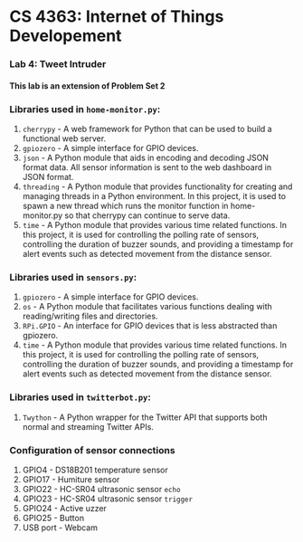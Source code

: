 # CS 4363: Internet of Things Developement
### Lab 4: Tweet Intruder
#### This lab is an extension of Problem Set 2

### Libraries used in `home-monitor.py`:
1. `cherrypy` - A web framework for Python that can be used to build a functional web server.
2. `gpiozero` - A simple interface for GPIO devices.
3. `json` - A Python module that aids in encoding and decoding JSON format data. All sensor information is sent to the web dashboard in JSON format.
4. `threading` - A Python module that provides functionality for creating and managing threads in a Python environment. In this project, it is used to spawn a new thread which runs the monitor function in home-monitor.py so that cherrypy can continue to serve data.
5. `time` - A Python module that provides various time related functions. In this project, it is used for controlling the polling rate of sensors, controlling the duration of buzzer sounds, and providing a timestamp for alert events such as detected movement from the distance sensor.


### Libraries used in `sensors.py`:
1. `gpiozero` - A simple interface for GPIO devices.
2. `os` - A Python module that facilitates various functions dealing with reading/writing files and directories.
3. `RPi.GPIO` - An interface for GPIO devices that is less abstracted than gpiozero.
4. `time` - A Python module that provides various time related functions. In this project, it is used for controlling the polling rate of sensors, controlling the duration of buzzer sounds, and providing a timestamp for alert events such as detected movement from the distance sensor.

### Libraries used in `twitterbot.py`:
1. `Twython` - A Python wrapper for the Twitter API that supports both normal and streaming Twitter APIs.

### Configuration of sensor connections
1. GPIO4 - DS18B201 temperature sensor
2. GPIO17 - Humiture sensor
3. GPIO22 - HC-SR04 ultrasonic sensor `echo`
4. GPIO23 - HC-SR04 ultrasonic sensor `trigger`
5. GPIO24 - Active uzzer
6. GPIO25 - Button
7. USB port - Webcam
